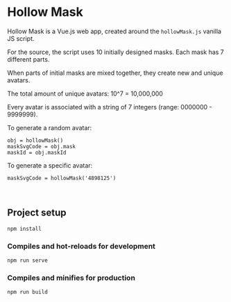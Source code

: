 # Hollow Mask

Hollow Mask is a Vue.js web app, created around the `hollowMask.js` vanilla JS script.

For the source, the script uses 10 initially designed masks. Each mask has 7 different parts.

When parts of initial masks are mixed together, they create new and unique avatars.

The total amount of unique avatars: 10^7 = 10,000,000

Every avatar is associated with a string of 7 integers (range: 0000000 - 9999999).

To generate a random avatar:
```
obj = hollowMask()
maskSvgCode = obj.mask
maskId = obj.maskId
```

To generate a specific avatar:
```
maskSvgCode = hollowMask('4898125')
```

<br/>

## Project setup
```
npm install
```

### Compiles and hot-reloads for development
```
npm run serve
```

### Compiles and minifies for production
```
npm run build
```
